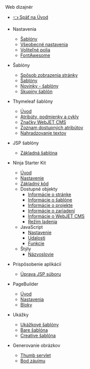 <div class="sidebar-section">Web dizajnér</div>

- [:point_left: Späť na Úvod](/?back)

- Nastavenia
  - [Šablóny](/frontend/setup/README.md)
  - [Všeobecné nastavenia](/frontend/setup/config.md)
  - [Voliteľné polia](/frontend/webpages/customfields/README.md)
  - [FontAwesome](/frontend/webpages/fontawesome/README.md)
- Šablóny
  - [Spôsob zobrazenia stránky](/frontend/templates/README.md)
  - [Šablóny](/frontend/templates/templates.md)
  - [Novinky - šablóny](/frontend/templates/news-templates.md)
  - [Skupiny šablón](/frontend/templates/template-groups.md)
- Thymeleaf šablóny
  - [Úvod](/frontend/thymeleaf/README.md)
  - [Atribúty, podmienky a cykly](/frontend/thymeleaf/statements.md)
  - [Značky WebJET CMS](/frontend/thymeleaf/tags.md)
  - [Zoznam dostupných atribútov](/frontend/thymeleaf/webjet-objects.md)
  - [Nahradzovanie textov](/frontend/thymeleaf/text-replaces.md)
- JSP šablóny
  - [Základná šablóna](/frontend/jsp/README.md)
- Ninja Starter Kit
  - [Úvod](/frontend/ninja-starter-kit/README.md)
  - [Nastavenie](/frontend/ninja-starter-kit/temp-group/README.md)
  - [Základný kód](/frontend/ninja-starter-kit/ninja-bp/README.md)
  - Dostupné objekty
    - [Informácie o stránke](/frontend/ninja-starter-kit/ninja-jv/page/README.md)
    - [Informácie o šablóne](/frontend/ninja-starter-kit/ninja-jv/temp/README.md)
    - [Informácie o projekte](/frontend/ninja-starter-kit/ninja-jv/temp-group/README.md)
    - [Informácie o zariadení](/frontend/ninja-starter-kit/ninja-jv/user-agent/README.md)
    - [Informácie o WebJET CMS](/frontend/ninja-starter-kit/ninja-jv/webjet/README.md)
    - [Režim ladenia](/frontend/ninja-starter-kit/ninja-jv/debug/README.md)
  - JavaScript
    - [Nastavenie](/frontend/ninja-starter-kit/ninja-js/settings/README.md)
    - [Udalosti](/frontend/ninja-starter-kit/ninja-js/events/README.md)
    - [Funkcie](/frontend/ninja-starter-kit/ninja-js/functions/README.md)
  - Štýly
    - [Názvoslovie](/frontend/ninja-starter-kit/ninja-cs/naming/README.md)
- Prispôsobenie aplikácií
  - [Úprava JSP súboru](/frontend/customize-apps/README.md)
- PageBuilder
  - [Úvod](/frontend/page-builder/README.md)
  - [Nastavenia](/frontend/page-builder/settings.md)
  - [Bloky](/frontend/page-builder/blocks.md)
- Ukážky
  - [Ukážkové šablóny](/frontend/examples/README.md)
  - [Bare šablóna](/frontend/examples/template-bare/README.md)
  - [Creative šablóna](/frontend/examples/templates-creative/README.md)
- Generovanie obrázkov
  - [Thumb servlet](/frontend/thumb-servlet/README.md)
  - [Bod záujmu](/frontend/thumb-servlet/interest-point.md)


